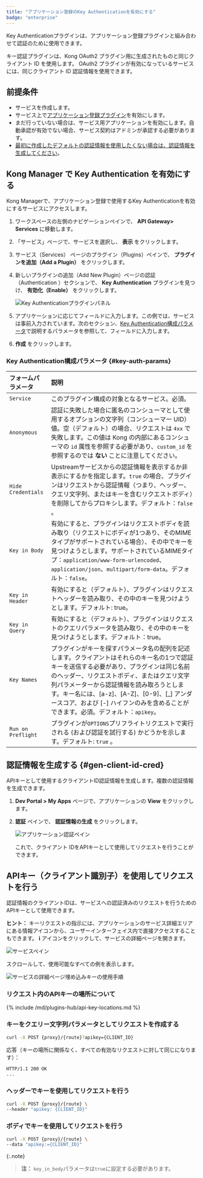 ```yaml
---
title: "アプリケーション登録のKey Authenticationを有効にする"
badge: "enterprise"
---
```

Key Authenticationプラグインは、アプリケーション登録プラグインと組み合わせて認証のために使用できます。

キー認証プラグインは、Kong OAuth2 プラグイン用に生成されたものと同じクライアント ID を使用します。
OAuth2 プラグインが有効になっているサービスには、同じクライアント ID 認証情報を使用できます。

前提条件
----

* サービスを作成します。
* サービス上で[アプリケーション登録プラグイン](/gateway/{{page.release}}/kong-enterprise/dev-portal/applications/enable-application-registration/)を有効にします。
* まだ行っていない場合は、サービス用アプリケーションを有効にします。自動承認が有効でない場合、サービス契約はアドミンが承認する必要があります。 
* [最初に作成したデフォルトの認証情報を使用したくない場合は、認証情報を生成してください](#gen-client-id-cred)。

Kong Manager で Key Authentication を有効にする
----------------------------------------

Kong Managerで、アプリケーション登録で使用するKey Authenticationを有効にするサービスにアクセスします。

1. ワークスペースの左側のナビゲーションペインで、 **API Gateway> Services** に移動します。

2. 「サービス」ページで、サービスを選択し、 **表示** をクリックします。

3. サービス（Services） ページのプラグイン（Plugins）ペインで、 **プラグインを追加（Add a Plugin）** をクリックします。

4. 新しいプラグインの追加（Add New Plugin）ページの認証（Authentication ）セクションで、
   **Key Authentication** プラグインを見つけ、 **有効化（Enable）** をクリックします。

   ![Key Authenticationプラグインパネル](/assets/images/products/gateway/dev-portal/key-auth-plugin-panel.png)
5. アプリケーションに応じてフィールドに入力します。この例では、サービスは事前入力されています。次のセクション、[Key Authentication構成パラメータ](#key-auth-params)で説明するパラメータを参照して、フィールドに入力します。

6. **作成** をクリックします。

### Key Authentication構成パラメータ \{\#key\-auth\-params\}

| フォームパラメータ          | 説明                                                                                                                                                                                                                        |
|:-------------------|:--------------------------------------------------------------------------------------------------------------------------------------------------------------------------------------------------------------------------|
| `Service`          | このプラグイン構成の対象となるサービス。必須。                                                                                                                                                                                                   |
| `Anonymous`        | 認証に失敗した場合に匿名のコンシューマとして使用するオプションの文字列（コンシューマー UID）値。空（デフォルト）の場合、リクエストは `4xx` で失敗します。この値は Kong の内部にあるコンシューマの `id` 属性を参照する必要があり、`custom_id` を参照するのでは **ない** ことに注意してください。                                                      |
| `Hide Credentials` | Upstreamサービスからの認証情報を表示するか非表示にするかを指定します。`true` の場合、プラグインはリクエストから認証情報（つまり、ヘッダー、クエリ文字列、またはキーを含むリクエストボディ）を削除してからプロキシします。デフォルト：`false` 。                                                                                       |
| `Key in Body`      | 有効にすると、プラグインはリクエストボディを読み取り（リクエストにボディが1つあり、そのMIMEタイプがサポートされている場合）、その中でキーを見つけようとします。サポートされているMIMEタイプ：`application/www-form-urlencoded`、`application/json`、`multipart/form-data`。デフォルト：`false`。                              |
| `Key in Header`    | 有効にすると（デフォルト）、プラグインはリクエストヘッダーを読み取り、その中のキーを見つけようとします。デフォルト: true。                                                                                                                                                          |
| `Key in Query`     | 有効にすると（デフォルト）、プラグインはリクエストのクエリパラメータを読み取り、その中のキーを見つけようとします。デフォルト：true。                                                                                                                                                      |
| `Key Names`        | プラグインがキーを探すパラメータ名の配列を記述します。クライアントはそれらのキー名の1つで認証キーを送信する必要があり、プラグインは同じ名前のヘッダー、リクエストボディ、またはクエリ文字列パラメーターから認証情報を読み取ろうとします。キー名には、\[a\-z\]、\[A\-Z\]、\[0\-9\]、\[\_\] アンダースコア、および \[\-\] ハイフンのみを含めることができます。必須。デフォルト：`apikey`。 |
| `Run on Preflight` | プラグインが`OPTIONS`プリフライトリクエストで実行される \(および認証を試行する\) かどうかを示します。デフォルト: `true` 。                                                                                                                                               |

認証情報を生成する \{\#gen\-client\-id\-cred\}
-------------------------------------------

APIキーとして使用するクライアントID認証情報を生成します。複数の認証情報を生成できます。

1. **Dev Portal > My Apps** ページで、アプリケーションの **View** をクリックします。

2. **認証** ペインで、 **認証情報の生成** をクリックします。

   ![アプリケーション認証ペイン](/assets/images/products/gateway/dev-portal/generate-cred-dev-portal.png)

   これで、クライアント IDをAPIキーとして使用してリクエストを行うことができます。

APIキー（クライアント識別子）を使用してリクエストを行う
-----------------------------

認証情報のクライアントIDは、サービスへの認証済みのリクエストを行うためのAPIキーとして使用できます。

**ヒント：** キーリクエストの指示には、アプリケーションのサービス詳細エリアにある情報アイコンから、ユーザーインターフェイス内で直接アクセスすることもできます。 **i** アイコンをクリックして、サービスの詳細ページを開きます。

![サービスペイン](/assets/images/products/gateway/dev-portal/portal-info-modal-key-auth.png)

スクロールして、使用可能なすべての例を表示します。

![サービスの詳細ページ埋め込みキーの使用手順](/assets/images/products/gateway/dev-portal/service-details-key-auth-usage.png)

### リクエスト内のAPIキーの場所について

{% include /md/plugins-hub/api-key-locations.md %}

### キーをクエリー文字列パラメータとしてリクエストを作成する

```bash
curl -X POST {proxy}/{route}?apikey={CLIENT_ID}
```

応答（キーの場所に関係なく、すべての有効なリクエストに対して同じになります）：

```bash
HTTP/1.1 200 OK
...
```

### ヘッダーでキーを使用してリクエストを行う

```bash
curl -X POST {proxy}/{route} \
--header "apikey: {CLIENT_ID}"
```

### ボディでキーを使用してリクエストを行う

```bash
curl -X POST {proxy}/{route} \
--data "apikey:={CLIENT_ID}"
```

{:.note}
> 
> **注：** `key_in_body`パラメータは`true`に設定する必要があります。

